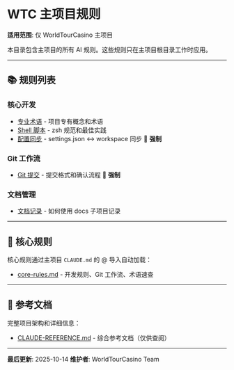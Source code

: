 # WTC 主项目规则

**适用范围**: 仅 WorldTourCasino 主项目

本目录包含主项目的所有 AI 规则。这些规则只在主项目根目录工作时应用。

---

## 📚 规则列表

### 核心开发

- [专业术语](./terminology.md) - 项目专有概念和术语
- [Shell 脚本](./shell-scripts.md) - zsh 规范和最佳实践
- [配置同步](./config-sync.md) - settings.json ↔ workspace 同步 📜 **强制**

### Git 工作流

- [Git 提交](./git-commits.md) - 提交格式和确认流程 📜 **强制**

### 文档管理

- [文档记录](./documentation.md) - 如何使用 docs 子项目记录

---

## 🔗 核心规则

核心规则通过主项目 `CLAUDE.md` 的 @ 导入自动加载：

- [core-rules.md](./core-rules.md) - 开发规则、Git 工作流、术语速查

---

## 📖 参考文档

完整项目架构和详细信息：

- [CLAUDE-REFERENCE.md](./CLAUDE-REFERENCE.md) - 综合参考文档（仅供查阅）

---

**最后更新**: 2025-10-14
**维护者**: WorldTourCasino Team
